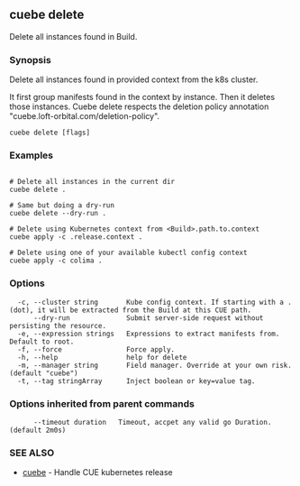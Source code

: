 ## cuebe delete

Delete all instances found in Build.

### Synopsis


Delete all instances found in provided context from the k8s cluster.

It first group manifests found in the context by instance.
Then it deletes those instances.
Cuebe delete respects the deletion policy annotation "cuebe.loft-orbital.com/deletion-policy".
		

```
cuebe delete [flags]
```

### Examples

```

# Delete all instances in the current dir
cuebe delete .

# Same but doing a dry-run
cuebe delete --dry-run .

# Delete using Kubernetes context from <Build>.path.to.context
cuebe apply -c .release.context .

# Delete using one of your available kubectl config context
cuebe apply -c colima .

```

### Options

```
  -c, --cluster string       Kube config context. If starting with a . (dot), it will be extracted from the Build at this CUE path.
      --dry-run              Submit server-side request without persisting the resource.
  -e, --expression strings   Expressions to extract manifests from. Default to root.
  -f, --force                Force apply.
  -h, --help                 help for delete
  -m, --manager string       Field manager. Override at your own risk. (default "cuebe")
  -t, --tag stringArray      Inject boolean or key=value tag.
```

### Options inherited from parent commands

```
      --timeout duration   Timeout, accpet any valid go Duration. (default 2m0s)
```

### SEE ALSO

* [cuebe](cli/cuebe.md)	 - Handle CUE kubernetes release

